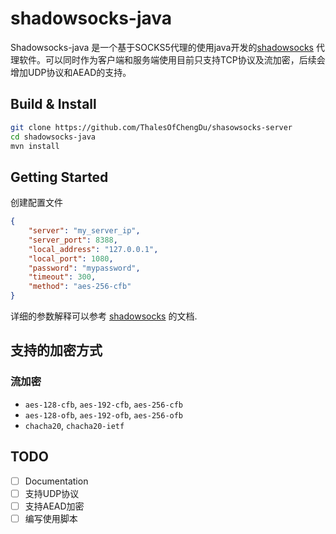 # shadowsocks-java

Shadowsocks-java 是一个基于SOCKS5代理的使用java开发的[shadowsocks](https://github.com/shadowsocks/shadowsocks)
代理软件。可以同时作为客户端和服务端使用目前只支持TCP协议及流加密，后续会增加UDP协议和AEAD的支持。

 


## Build & Install

```bash
git clone https://github.com/ThalesOfChengDu/shasowsocks-server
cd shadowsocks-java
mvn install
```

## Getting Started

创建配置文件

```json
{
    "server": "my_server_ip",
    "server_port": 8388,
    "local_address": "127.0.0.1",
    "local_port": 1080,
    "password": "mypassword",
    "timeout": 300,
    "method": "aes-256-cfb"
}
```

详细的参数解释可以参考 [shadowsocks](https://github.com/shadowsocks/shadowsocks/wiki) 的文档.
## 支持的加密方式

### 流加密

* `aes-128-cfb`, `aes-192-cfb`, `aes-256-cfb`
* `aes-128-ofb`, `aes-192-ofb`, `aes-256-ofb`
* `chacha20`,  `chacha20-ietf`

## TODO

- [ ] Documentation
- [ ] 支持UDP协议
- [ ] 支持AEAD加密
- [ ] 编写使用脚本

